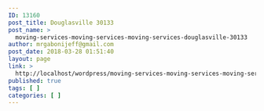```yaml
---
ID: 13160
post_title: Douglasville 30133
post_name: >
  moving-services-moving-services-moving-services-douglasville-30133
author: mrgabonijeff@gmail.com
post_date: 2018-03-28 01:51:40
layout: page
link: >
  http://localhost/wordpress/moving-services-moving-services-moving-services-douglasville-30133/
published: true
tags: [ ]
categories: [ ]
---
```

